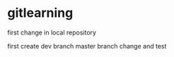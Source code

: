 # gitlearning
first change in local repository

first create dev branch
master branch change and test
